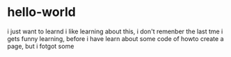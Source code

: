# hello-world
i just want to learnd
i like learning about this, i don't remenber the last tme i gets funny learning, before i have learn about some code of howto create a page, but i fotgot some

